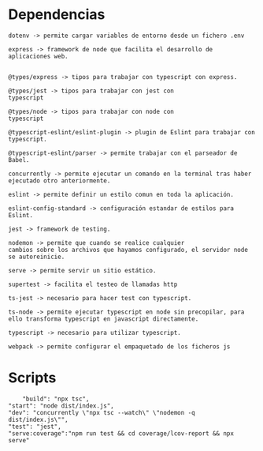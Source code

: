 # Dependencias
    dotenv -> permite cargar variables de entorno desde un fichero .env

    express -> framework de node que facilita el desarrollo de aplicaciones web.


    @types/express -> tipos para trabajar con typescript con express.

    @types/jest -> tipos para trabajar con jest con 
    typescript

    @types/node -> tipos para trabajar con node con 
    typescript

    @typescript-eslint/eslint-plugin -> plugin de Eslint para trabajar con typescript.

    @typescript-eslint/parser -> permite trabajar con el parseador de Babel.

    concurrently -> permite ejecutar un comando en la terminal tras haber ejecutado otro anteriormente.

    eslint -> permite definir un estilo comun en toda la aplicación.

    eslint-config-standard -> configuración estandar de estilos para Eslint.

    jest -> framework de testing.

    nodemon -> permite que cuando se realice cualquier
    cambios sobre los archivos que hayamos configurado, el servidor node se autoreinicie.

    serve -> permite servir un sitio estático.
    
    supertest -> facilita el testeo de llamadas http

    ts-jest -> necesario para hacer test con typescript.

    ts-node -> permite ejecutar typescript en node sin precopilar, para ello transforma typescript en javascript directamente.

    typescript -> necesario para utilizar typescript.

    webpack -> permite configurar el empaquetado de los ficheros js
  
# Scripts

        "build": "npx tsc",
    "start": "node dist/index.js",
    "dev": "concurrently \"npx tsc --watch\" \"nodemon -q dist/index.js\"",
    "test": "jest",
    "serve:coverage":"npm run test && cd coverage/lcov-report && npx serve"